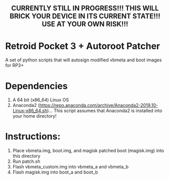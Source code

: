 ## <center>CURRENTLY STILL IN PROGRESS!!! THIS WILL BRICK YOUR DEVICE IN ITS CURRENT STATE!!! USE AT YOUR OWN RISK!!!</center>

# Retroid Pocket 3 + Autoroot Patcher
A set of python scripts that will autosign modified vbmeta and boot images for RP3+  

# Dependencies
 1. A 64 bit (x86_64) Linux OS
 2. Anaconda2 (https://repo.anaconda.com/archive/Anaconda2-2019.10-Linux-x86_64.sh)... This script assumes that Anaconda2 is installed into your home directory!

# Instructions:
1. Place vbmeta.img, boot.img, and magisk patched boot (magisk.img) into this directory
2. Run patch.sh
3. Flash vbmeta_custom.img into vbmeta_a and vbmeta_b
4. Flash magisk.img into boot_a and boot_b
